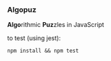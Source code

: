 ### Algopuz 
**Algo**rithmic **Puz**zles in JavaScript

to test (using jest):

```
npm install && npm test
```

